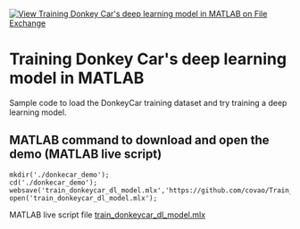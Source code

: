 [![View Training Donkey Car's deep learning model in MATLAB on File Exchange](https://www.mathworks.com/matlabcentral/images/matlab-file-exchange.svg)](https://jp.mathworks.com/matlabcentral/fileexchange/111080-training-donkey-car-s-deep-learning-model-in-matlab)
# Training Donkey Car's deep learning model in MATLAB

Sample code to load the DonkeyCar training dataset and try training a deep learning model.

## MATLAB command to download and open the demo (MATLAB live script)
```
mkdir('./donkecar_demo');
cd('./donkecar_demo');
websave('train_donkeycar_dl_model.mlx','https://github.com/covao/Train_DonkeyCar_MATLAB/raw/main/train_donkeycar_dl_model.mlx');
open('train_donkeycar_dl_model.mlx');

```
MATLAB live script file [train_donkeycar_dl_model.mlx](https://github.com/covao/Train_DonkeyCar_MATLAB/raw/main/train_donkeycar_dl_model.mlx)  

